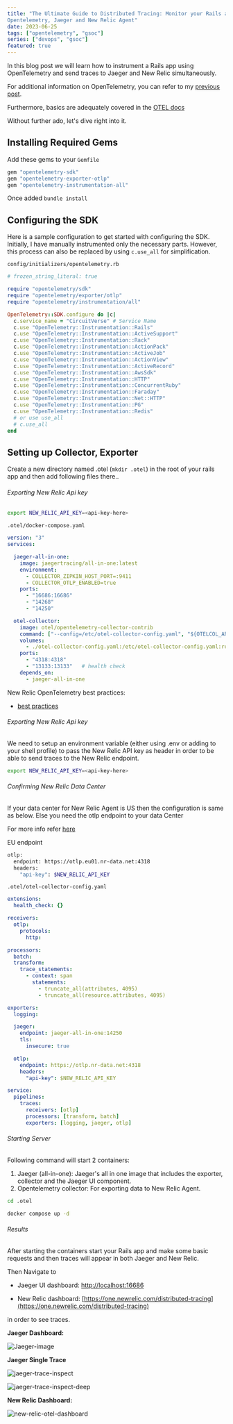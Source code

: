 ```yaml
---
title: "The Ultimate Guide to Distributed Tracing: Monitor your Rails app using
Opentelemetry, Jaeger and New Relic Agent"
date: 2023-06-25
tags: ["opentelemetry", "gsoc"]
series: ["devops", "gsoc"]
featured: true
---
```


In this blog post we will learn how to instrument a Rails app using OpenTelemetry and
send traces to Jaeger and New Relic simultaneously.

For additional information on OpenTelemetry, you can refer to my [previous post]().

Furthermore, basics are adequately covered in the [OTEL docs](https://opentelemetry.io/docs/what-is-opentelemetry/)

Without further ado, let's dive right into it.

## Installing Required Gems

Add these gems to your `Gemfile`

```ruby
gem "opentelemetry-sdk"
gem "opentelemetry-exporter-otlp"
gem "opentelemetry-instrumentation-all"
```

Once added `bundle install`

## Configuring the SDK

Here is a sample configuration to get started with configuring the SDK. Initially, I have manually instrumented only
the necessary parts. However, this process can also be replaced by using `c.use_all` for simplification.

`config/initializers/opentelemetry.rb`

```ruby
# frozen_string_literal: true

require "opentelemetry/sdk"
require "opentelemetry/exporter/otlp"
require "opentelemetry/instrumentation/all"

OpenTelemetry::SDK.configure do |c|
  c.service_name = "CircuitVerse" # Service Name
  c.use "OpenTelemetry::Instrumentation::Rails"
  c.use "OpenTelemetry::Instrumentation::ActiveSupport"
  c.use "OpenTelemetry::Instrumentation::Rack"
  c.use "OpenTelemetry::Instrumentation::ActionPack"
  c.use "OpenTelemetry::Instrumentation::ActiveJob"
  c.use "OpenTelemetry::Instrumentation::ActionView"
  c.use "OpenTelemetry::Instrumentation::ActiveRecord"
  c.use "OpenTelemetry::Instrumentation::AwsSdk"
  c.use "OpenTelemetry::Instrumentation::HTTP"
  c.use "OpenTelemetry::Instrumentation::ConcurrentRuby"
  c.use "OpenTelemetry::Instrumentation::Faraday"
  c.use "OpenTelemetry::Instrumentation::Net::HTTP"
  c.use "OpenTelemetry::Instrumentation::PG"
  c.use "OpenTelemetry::Instrumentation::Redis"
  # or use use_all
  # c.use_all
end
```

## Setting up Collector, Exporter

Create a new directory named .otel (`mkdir .otel`) in the root of your rails app and then add following files there..

###### Exporting New Relic Api key

```bash
export NEW_RELIC_API_KEY=<api-key-here>
```

`.otel/docker-compose.yaml`

```yaml
version: "3"
services:

  jaeger-all-in-one:
    image: jaegertracing/all-in-one:latest
    environment:
      - COLLECTOR_ZIPKIN_HOST_PORT=:9411
      - COLLECTOR_OTLP_ENABLED=true
    ports:
      - "16686:16686"
      - "14268"
      - "14250"

  otel-collector:
    image: otel/opentelemetry-collector-contrib
    command: ["--config=/etc/otel-collector-config.yaml", "${OTELCOL_ARGS}"]
    volumes:
      - ./otel-collector-config.yaml:/etc/otel-collector-config.yaml:ro
    ports:
      - "4318:4318"
	  - "13133:13133"   # health check
    depends_on:
      - jaeger-all-in-one
```

New Relic OpenTelemetry best practices:

- [best practices](https://docs.newrelic.com/docs/more-integrations/open-source-telemetry-integrations/opentelemetry/best-practices/opentelemetry-best-practices-overview/)

###### Exporting New Relic Api key

We need to setup an environment variable (either using .env or adding to your shell profile) to pass the New Relic API key
as header in order to be able to send traces to the New Relic endpoint.

```bash
export NEW_RELIC_API_KEY=<api-key-here>
```

###### Confirming New Relic Data Center

If your data center for New Relic Agent is US then the configuration is same as below. Else you need the otlp endpoint to
your data Center

For more info refer [here](https://docs.newrelic.com/docs/more-integrations/open-source-telemetry-integrations/opentelemetry/get-started/opentelemetry-set-up-your-app/#review-settings)

EU endpoint

```bash
otlp:
  endpoint: https://otlp.eu01.nr-data.net:4318
  headers:
	"api-key": $NEW_RELIC_API_KEY
```

`.otel/otel-collector-config.yaml`

```yaml
extensions:
  health_check: {}

receivers:
  otlp:
    protocols:
      http:

processors:
  batch:
  transform:
    trace_statements:
      - context: span
        statements:
          - truncate_all(attributes, 4095)
          - truncate_all(resource.attributes, 4095)

exporters:
  logging:

  jaeger:
    endpoint: jaeger-all-in-one:14250
    tls:
      insecure: true

  otlp:
    endpoint: https://otlp.nr-data.net:4318
    headers:
      "api-key": $NEW_RELIC_API_KEY

service:
  pipelines:
    traces:
      receivers: [otlp]
      processors: [transform, batch]
      exporters: [logging, jaeger, otlp]
```

###### Starting Server

Following command will start 2 containers:

1. Jaeger (all-in-one): Jaeger's all in one image that includes the exporter, collector and the Jaeger UI component.
2. Opentelemetry collector: For exporting data to New Relic Agent.

```bash
cd .otel

docker compose up -d
```

###### Results

After starting the containers start your Rails app and make some basic requests and then traces will appear in both Jaeger
and New Relic.

Then Navigate to

- Jaeger UI dashboard: [http://localhost:16686](http://localhost:16686)

- New Relic dashboard: [https://one.newrelic.com/distributed-tracing](https://one.newrelic.com/distributed-tracing)

in order to see traces.

**Jaeger Dashboard:**

![Jaeger-image](/images/jaeger-dashboard.png)

**Jaeger Single Trace**

![jaeger-trace-inspect](/images/jaeger-trace-inspect.png)

![jaeger-trace-inspect-deep](/images/jaeger-trace-inspect-deep.png)

**New Relic Dashboard:**

![new-relic-otel-dashboard](/images/new-relic-otel-dashboard.png)
